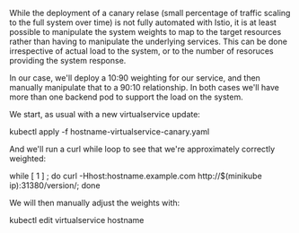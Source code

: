 While the deployment of a canary relase (small percentage of traffic scaling to the full system over time) is not fully automated with Istio, it is at least possible to manipulate the system weights to map to the target resources rather than having to manipulate the underlying services.  This can be done irrespective of actual load to the system, or to the number of resoruces providing the system response.

In our case, we'll deploy a 10:90 weighting for our service, and then manually manipulate that to a 90:10 relationship.  In both cases we'll have more than one backend pod to support the load on the system.

We start, as usual with a new virtualservice update:

kubectl apply -f hostname-virtualservice-canary.yaml

And we'll run a curl while loop to see that we're approximately correctly weighted:

while [ 1 ] ; do curl -Hhost:hostname.example.com http://$(minikube ip):31380/version/; done

We will then manually adjust the weights with:

kubectl edit virtualservice hostname
